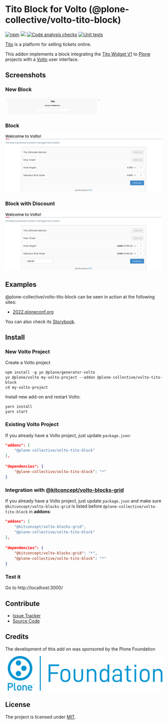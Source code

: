 # Tito Block for Volto (@plone-collective/volto-tito-block)

[![npm](https://img.shields.io/npm/v/@plone-collective/volto-tito-block)](https://www.npmjs.com/package/@plone-collective/volto-tito-block)
[![](https://img.shields.io/badge/-Storybook-ff4785?logo=Storybook&logoColor=white&style=flat-square)](https://collective.github.io/volto-tito-block/)
[![Code analysis checks](https://github.com/collective/volto-tito-block/actions/workflows/code.yml/badge.svg)](https://github.com/collective/volto-tito-block/actions/workflows/code.yml)
[![Unit tests](https://github.com/collective/volto-tito-block/actions/workflows/unit.yml/badge.svg)](https://github.com/collective/volto-tito-block/actions/workflows/unit.yml)

[Tito](https://ti.to/) is a platform for selling tickets online.

This addon implements a block integrating the [Tito Widget V1](https://ti.to/docs/widget) to [Plone](https://plone.org) projects with a [Volto](https://github.com/plone/volto) user interface.

## Screenshots

### New Block

<img alt="Screenshot" src="./docs/block-edit.png" width="300" />

### Block

<img alt="Screenshot" src="./docs/block.png" width="500" />

### Block with Discount

<img alt="Screenshot" src="./docs/block-discount.png" width="500" />

## Examples

@plone-collective/volto-tito-block can be seen in action at the following sites:

- [2022.ploneconf.org](https://2022.ploneconf.org)

You can also check its [Storybook](https://collective.github.io/volto-tito-block/).

## Install

### New Volto Project

Create a Volto project

```shell
npm install -g yo @plone/generator-volto
yo @plone/volto my-volto-project --addon @plone-collective/volto-tito-block
cd my-volto-project
```

Install new add-on and restart Volto:

```shell
yarn install
yarn start
```

### Existing Volto Project

If you already have a Volto project, just update `package.json`:

```JSON
"addons": [
    "@plone-collective/volto-tito-block"
],

"dependencies": {
    "@plone-collective/volto-tito-block": "*"
}
```

### Integration with [@kitconcept/volto-blocks-grid](https://github.com/kitconcept/volto-blocks-grid)

If you already have a Volto project, just update `package.json` and make sure `@kitconcept/volto-blocks-grid` is listed before `@plone-collective/volto-tito-block` in **addons**:

```JSON
"addons": [
    "@kitconcept/volto-blocks-grid",
    "@plone-collective/volto-tito-block"
],

"dependencies": {
    "@kitconcept/volto-blocks-grid": "*",
    "@plone-collective/volto-tito-block": "*"
}
```

### Test it

Go to http://localhost:3000/

## Contribute

- [Issue Tracker](https://github.com/collective/volto-tito-block/issues)
- [Source Code](https://github.com/collective/volto-tito-block/)

## Credits

The development of this add on was sponsored by the Plone Foundation

[![Plone Foundation](docs/plone-foundation.png)](https://plone.org/foundation)

## License

The project is licensed under [MIT](./LICENSE).
